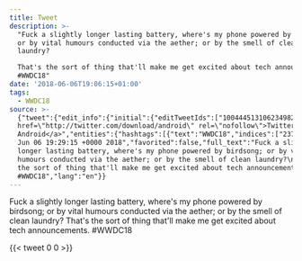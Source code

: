 ```yaml
---
title: Tweet
description: >-
  "Fuck a slightly longer lasting battery, where's my phone powered by birdsong;
  or by vital humours conducted via the aether; or by the smell of clean
  laundry?

  That's the sort of thing that'll make me get excited about tech announcements.
  #WWDC18"
date: '2018-06-06T19:06:15+01:00'
tags:
  - WWDC18
source: >-
  {"tweet":{"edit_info":{"initial":{"editTweetIds":["1004445131062349826"],"editableUntil":"2018-06-06T20:29:15.590Z","editsRemaining":"5","isEditEligible":true}},"retweeted":false,"source":"<a
  href=\"http://twitter.com/download/android\" rel=\"nofollow\">Twitter for
  Android</a>","entities":{"hashtags":[{"text":"WWDC18","indices":["237","244"]}],"symbols":[],"user_mentions":[],"urls":[]},"display_text_range":["0","244"],"favorite_count":"0","id_str":"1004445131062349826","truncated":false,"retweet_count":"0","id":"1004445131062349826","created_at":"Wed
  Jun 06 19:29:15 +0000 2018","favorited":false,"full_text":"Fuck a slightly
  longer lasting battery, where's my phone powered by birdsong; or by vital
  humours conducted via the aether; or by the smell of clean laundry?\nThat's
  the sort of thing that'll make me get excited about tech announcements.
  #WWDC18","lang":"en"}}
---
```

Fuck a slightly longer lasting battery, where's my phone powered by birdsong; or by vital humours conducted via the aether; or by the smell of clean laundry?
That's the sort of thing that'll make me get excited about tech announcements. #WWDC18
    
{{< tweet 0 0 >}}
    
